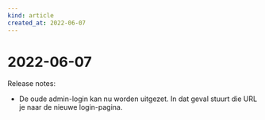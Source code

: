 ```yaml
---
kind: article
created_at: 2022-06-07
---
```


# 2022-06-07

Release notes:

* De oude admin-login kan nu worden uitgezet. In dat geval stuurt die URL je naar de nieuwe login-pagina.
